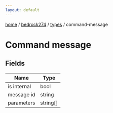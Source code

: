 ```yaml
---
layout: default
---
```


[home](/)  /  [bedrock274](/protocol/bedrock274)  /  [types](/protocol/bedrock274/types)  /  command-message

# Command message

## Fields

Name | Type
---|---
is internal | bool
message id | string
parameters | string[]
